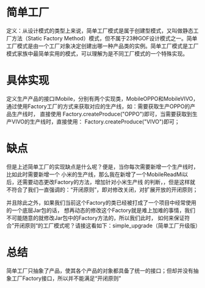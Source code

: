 # 简单工厂
定义：从设计模式的类型上来说，简单工厂模式是属于创建型模式，又叫做静态工厂方法（Static Factory Method）模式，但不属于23种GOF设计模式之一。简单工厂模式是由一个工厂对象决定创建出哪一种产品类的实例。简单工厂模式是工厂模式家族中最简单实用的模式，可以理解为是不同工厂模式的一个特殊实现。


# 具体实现
定义生产产品的接口IMobile，分别有两个实现类，MobileOPPO和MobileVIVO，
通过使用Factory工厂的方式来获取对应的生产线，如：需要获取生产OPPO的产品生产线时，
直接使用 Factory.createProduce("OPPO")即可，当需要获取到生产VIVO的生产线时，直接使用：
 Factory.createProduce("VIVO")即可；
 
 # 缺点
 但是上述简单工厂的实现缺点是什么呢？便是，当你每次需要新增一个生产线时，比如此时需要新增一个
 小米的生产线，那么我在新增了一个MobileReadMi以后，还需要动态更改Factory的方法，增加针对小米生产线
 的判断，，但是这样就不符合了我们一直强调的：“开闭原则”，即对修改关闭，对扩展开放的开闭原则；
 
 并且除此之外，如果我们当前这个Factory的类已经被打成了一个项目中经常使用的一个底层Jar包的话，
 想再动态的修改这个Factory就是难上加难的事情，我们不可能随意的就修改Jar包中的Factory方法的，所以我们此时，
 如何来保证符合”开闭原则“的工厂模式呢？请接这看如下：simple_upgrade（简单工厂升级版）
 
 # 总结
 简单工厂只抽象了产品，使其各个产品的对象都具备了统一的接口；但却并没有抽象工厂Factory接口，所以并不能满足“开闭原则”
 